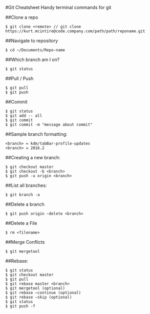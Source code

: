 #Git Cheatsheet
Handy terminal commands for git

##Clone a repo
```
$ git clone <remote> // git clone https://kurt.mcintire@code.company.com/path/path/reponame.git
```

##Navigate to repository
```
$ cd ~/Documents/Repo-name
```

##Which branch am I on?
```
$ git status
```

##Pull / Push
```
$ git pull
$ git push
```

##Commit
```
$ git status
$ git add -- all
$ git commit
$ git commit -m "message about commit"
```

##Sample branch formatting:
```
<branch> = kdm/tabBar-profile-updates
<branch> = 2016.2
```

##Creating a new branch:
```
$ git checkout master
$ git checkout -b <branch>
$ git push -u origin <branch>
```

##List all branches:
```
$ git branch -a
```

##Delete a branch
```
$ git push origin —delete <branch>
```

##Delete a File
```
$ rm <filename>
```

##Merge Conflicts
```
$ git mergetool
```

##Rebase:
```
$ git status
$ git checkout master
$ git pull
$ git rebase master <branch>
$ git mergetool (optional)
$ git rebase —continue (optional)
$ git rebase —skip (optional)
$ git status
$ git push -f
```
